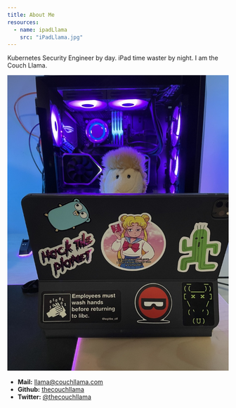 ```yaml
---
title: About Me
resources:
  - name: ipadLlama
    src: "iPadLlama.jpg"
---
```


Kubernetes Security Engineer by day. iPad time waster by night. I am the Couch
Llama.

![The Couch Llama with iPad](iPadLlama.jpg)

- **Mail:** [llama@couchllama.com](mailto:llama@couchllama.com)
- **Github:** [thecouchllama](https://github.com/thecouchllama)
- **Twitter:** [@thecouchllama](https://twitter.com/thecouchllama)
